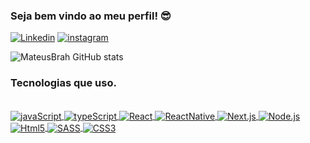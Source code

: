 ### Seja bem vindo ao meu perfil! 😎

[![Linkedin](https://img.shields.io/badge/LinkedIn-0077B5?style=for-the-badge&logo=linkedin&logoColor=white)](https://linkedin.com.br/in/mateusdamasceno)
[![instagram](https://img.shields.io/badge/Instagram-E4405F?style=for-the-badge&logo=instagram&logoColor=white)](https://instagram.com/mateus_damasceno)

![MateusBrah GitHub stats](https://github-readme-stats.vercel.app/api?username=mateusbrah&show_icons=true&theme=dracula)

### Tecnologias que uso.
<div style="display: inline_block"><br/>
  <a href="https://github.com/MateusBrah">
    <img align="center" alt="javaScript" src="https://img.shields.io/badge/JavaScript-F7DF1E?style=for-the-badge&logo=javascript&logoColor=black" />
  </a>
  <a href="https://github.com/MateusBrah">
    <img align="center" alt="typeScript" src="https://img.shields.io/badge/TypeScript-007ACC?style=for-the-badge&logo=typescript&logoColor=white" /> 
  </a>
  <a href="https://github.com/MateusBrah">
    <img align="center" alt="React" src="https://img.shields.io/badge/React-20232A?style=for-the-badge&logo=react&logoColor=61DAFB" /> 
  </a>
  <a href="https://github.com/MateusBrah">
    <img align="center" alt="ReactNative" src="https://img.shields.io/badge/React_Native-20232A?style=for-the-badge&logo=react&logoColor=61DAFB" /> 
  </a>
  <a href="https://github.com/MateusBrah">
    <img align="center" alt="Next.js" src="https://img.shields.io/badge/Next.js-000000.svg?style=for-the-badge&logo=nextdotjs&logoColor=white"/> 
  </a>
  <a href="https://github.com/MateusBrah">
    <img align="center" alt="Node.js" src="https://img.shields.io/badge/Node.js-43853D?style=for-the-badge&logo=node.js&logoColor=white"/> 
  </a>
  <a href="https://github.com/MateusBrah"> 
    <img align="center" alt="Html5" src="https://img.shields.io/badge/HTML5-E34F26?style=for-the-badge&logo=html5&logoColor=white" />
  </a>
  <a href="https://github.com/MateusBrah">
    <img align="center" alt="SASS" src="https://img.shields.io/badge/Sass-CC6699?style=for-the-badge&logo=sass&logoColor=white" />
  </a>
  <a href="https://github.com/MateusBrah">
    <img align="center" alt="CSS3" src="https://img.shields.io/badge/CSS3-1572B6?style=for-the-badge&logo=css3&logoColor=white" />
  </a>
</div>
